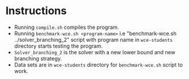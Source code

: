 # Instructions
- Running `compile.sh` compiles the program.
- Running `benchmark-wce.sh <program-name>` i.e "benchmark-wce.sh ../solver_branching_2" script with program name in `wce-students` directory starts testing the program.
- `Solver_branching_2` is the solver with a new lower bound and new branching strategy.
- Data sets are in `wce-students` directory for `benchmark-wce.sh` script to work.
